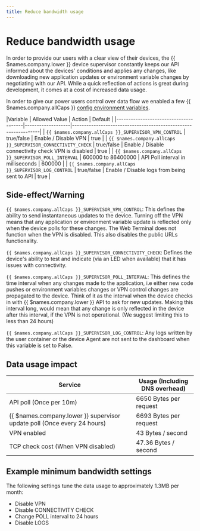 ```yaml
---
title: Reduce bandwidth usage
---
```


# Reduce bandwidth usage

In order to provide our users with a clear view of their devices, the {{ $names.company.lower }} device supervisor constantly keeps our API informed about the devices' conditions and applies any changes, like downloading new application updates or environment variable changes by negotiating with our API. While a quick reflection of actions is great during development, it comes at a cost of increased data usage.

In order to give our power users control over data flow we enabled a few {{ $names.company.allCaps }} [config environment variables](/management/env-vars).

|Variable                               | Allowed Value     |   Action                                             | Default |
|---------------------------------------|-------------------|----------------------------------------------------------------|
| `{{ $names.company.allCaps }}_SUPERVISOR_VPN_CONTROL`        | true/false        |  Enable / Disable VPN                                |   true  |
| `{{ $names.company.allCaps }}_SUPERVISOR_CONNECTIVITY_CHECK` | true/false        |  Enable / Disable connectivity check VPN is disabled |   true  |
| `{{ $names.company.allCaps }}_SUPERVISOR_POLL_INTERVAL`      | 600000 to 86400000 |  API Poll interval in milliseconds             |   600000 |
| `{{ $names.company.allCaps }}_SUPERVISOR_LOG_CONTROL`        | true/false        |  Enable / Disable logs from being sent to API      |   true  |

Side-effect/Warning
-------------------

`{{ $names.company.allCaps }}_SUPERVISOR_VPN_CONTROL`: This defines the ability to send instantaneous updates to the device. Turning off the VPN means that any application or environment variable update is reflected only when the device polls for these changes. The Web Terminal does not function when the VPN is disabled. This also disables the public URLs functionality.

`{{ $names.company.allCaps }}_SUPERVISOR_CONNECTIVITY_CHECK`: Defines the device's ability to test and indicate (via an LED when available) that it has issues with connectivity.

`{{ $names.company.allCaps }}_SUPERVISOR_POLL_INTERVAL`: This defines the time interval when any changes made to the application, i.e either new code pushes or environment variables changes or VPN control changes are propagated to the device. Think of it as the interval when the device checks in with {{ $names.company.lower }} API to ask for new updates. Making this interval long, would mean that any change is only reflected in the device after this interval, if the VPN is not operational. (We suggest limiting this to less than 24 hours)

`{{ $names.company.allCaps }}_SUPERVISOR_LOG_CONTROL`: Any logs written by the user container or the device Agent are not sent to the dashboard when this variable is set to False.


Data usage impact
-----------------

| Service                                             | Usage (Including DNS overhead) |
|-----------------------------------------------------|--------------------------------|
| API poll (Once per 10m)                             | 6650 Bytes per request         |
| {{ $names.company.lower }} supervisor update poll (Once every 24 hours)       | 6693 Bytes per request         |
| VPN enabled                                         | 43 Bytes / second              |
| TCP check cost (When VPN disabled)                  | 47.36 Bytes / second           |

Example minimum bandwidth settings
----------------------------------

The following settings tune the data usage to approximately 1.3MB per month:

* Disable VPN
* Disable CONNECTIVITY CHECK
* Change POLL interval to 24 hours
* Disable LOGS
